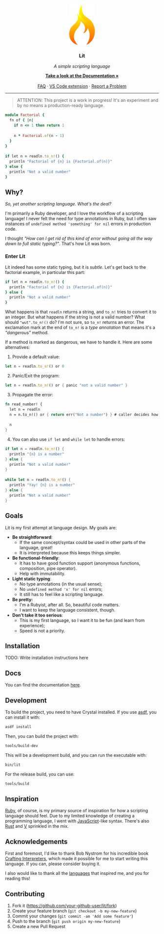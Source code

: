 <p align="center">
  <img src="assets/icon.png" height="130px">

  <h3 align="center">Lit</h3>
  <p align="center"><em>A simple scripting language</em></p>

  <p align="center">
    <a href="https://matheusrich.gitbook.io/lit/" target="_blank">
      <strong>Take a look at the Documentation &raquo</strong>
    </a>
    <br><br>
    <a href="https://matheusrich.gitbook.io/lit/faq" target="_blank">FAQ</a>
    &middot;
    <a href="https://github.com/MatheusRich/lit-vscode" target="_blank">VS Code extension</a>
    &middot;
    <a href="https://github.com/MatheusRich/lit/issues/new">Report a Problem</a>
  </p>
</p>

<hr>

> ATTENTION: This project is a work in progress! It's an experiment and by no means a
> production-ready language.

```ruby
module Factorial {
  fn of { |n|
    if n <= 1 then return 1

    n * Factorial.of(n - 1)
  }
}

if let n = readln.to_n!() {
  println "Factorial of {n} is {Factorial.of(n)}"
} else {
  println "Not a valid number"
}
```

## Why?

_So, yet another scripting language. What's the deal?_

I'm primarily a Ruby developer, and I love the workflow of a scripting language!
I never felt the need for type annotations in Ruby, but I often saw instances of
`undefined method 'something' for nil` errors in production code.

I thought _"How can I get rid of this kind of error without going all the way down to full static typing?"_.
That's how Lit was born.

### Enter Lit

Lit indeed has some static typing, but it is _subtle_. Let's get back to the factorial example, in
particular this part:

```ruby
if let n = readln.to_n!() {
  println "Factorial of {n} is {Factorial.of(n)}"
} else {
  println "Not a valid number"
}
```

What happens is that `readln` returns a string, and `to_n!` tries to convert it to an integer. But
what happens if the string is not a valid number? What should `"wut".to_n!()` do? I'm not sure, so
`to_n!` returns an error. The exclamation mark at the end of `to_n!` is a _type annotation_ that
means it's a _"dangerous"_ method.

If a method is marked as dangerous, we have to handle it. Here are some alternatives:

1. Provide a default value:

```rust
let n = readln.to_n!() or 0
```

2. Panic/Exit the program:

```rust
let n = readln.to_n!() or { panic "not a valid number" }
```

3. Propagate the error:

```rust
fn read_number! {
  let n = readln
  n = n.to_n!() or { return err("Not a number") } # caller decides how to handle the error

  n
}
```

4. You can also use `if let` and `while let` to handle errors:

```rust
if let n = readln.to_n!() {
  println "{n} is a number"
} else {
  println "Not a valid number"
}

while let n = readln.to_n!() {
  println "Yay! {n} is a number"
} else {
  println "Not a valid number"
}
```

## Goals

Lit is my first attempt at language design. My goals are:

- **Be straightforward**:
  - If the same concept/syntax could be used in other parts of the language, great!
  - It is interpreted because this keeps things simpler.
- **Be functional-friendly**:
  - It has to have good function support (anonymous functions, composition, pipe operator).
  - Help with immutability.
- **Light static typing**:
  - No type annotations (in the usual sense);
  - No `undefined method 'x' for nil` errors;
  - It still has to feel like a scripting language.
- **Be pretty:**
  - I'm a Rubyist, after all. So, beautiful code matters.
  - I want to keep the language consistent, though.
- **Don't take it too serious**:
  - This is my first language, so I want it to be fun (and learn from experience);
  - Speed is not a priority.

## Installation

TODO: Write installation instructions here

## Docs

You can find the documentation [here](https://matheusrich.gitbook.io/lit/).

## Development

To build the project, you need to have Crystal installed. If you use [asdf](https://asdf-vm.com/), you
can install it with:

```sh
asdf install
```

Then, you can build the project with:

```sh
tools/build-dev
```

This will be a development build, and you can run the executable with:

```sh
bin/lit
```

For the release build, you can use:

```sh
tools/build
```

## Inspiration

[Ruby], of course, is my primary source of inspiration for how a scripting language should feel. Due
to my limited knowledge of creating a programming language, I went with [JavaScript]-like syntax.
There's also [Rust] and [V] sprinkled in the mix.

[Ruby]: https://www.ruby-lang.org/en/
[Rust]: https://www.rust-lang.org/
[V]: https://vlang.io/
[JavaScript]: https://developer.mozilla.org/en-US/docs/Web/JavaScript

## Acknowledgements

First and foremost, I'd like to thank Bob Nystrom for his incredible book [Crafting Interpreters],
which made it possible for me to start writing this language. If you can, please consider buying
it.

I also would like to thank all the [languages](#inspiration) that inspired me, and you for reading this!

[Crafting Interpreters]: https://craftinginterpreters.com/

## Contributing

1. Fork it (<https://github.com/your-github-user/lit/fork>)
2. Create your feature branch (`git checkout -b my-new-feature`)
3. Commit your changes (`git commit -am 'Add some feature'`)
4. Push to the branch (`git push origin my-new-feature`)
5. Create a new Pull Request
